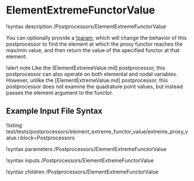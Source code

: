 # ElementExtremeFunctorValue

!syntax description /Postprocessors/ElementExtremeFunctorValue

You can optionally provide a [!param](/Postprocessors/ElementExtremeFunctorValue/proxy_functor),
which will change the behavior of this postprocessor to
find the element at which the proxy functor reaches the max/min value,
and then return the value of the specified functor at that element.

!alert note
Like the [ElementExtremeValue.md] postprocessor, this postprocessor can also
operate on both elemental and nodal variables.
However, unlike the [ElementExtremeValue.md] postprocessor, this postprocessor
does not examine the quadrature point values, but instead passes the element
argument to the functor.

## Example Input File Syntax

!listing test/tests/postprocessors/element_extreme_functor_value/extreme_proxy_value.i block=Postprocessors

!syntax parameters /Postprocessors/ElementExtremeFunctorValue

!syntax inputs /Postprocessors/ElementExtremeFunctorValue

!syntax children /Postprocessors/ElementExtremeFunctorValue
